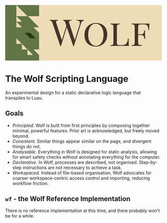 <picture>
  <source media="(prefers-color-scheme: dark)" srcset="./docs/assets/logo-dark.svg">
  <img alt="Wolf logo" src="./docs/assets/logo-light.svg">
</picture>

<br>

# The Wolf Scripting Language

An experimental design for a static declarative logic language that transpiles
to Luau.

## Goals

- *Principled.* Wolf is built from first principles by composing together minimal, powerful features. Prior art is acknowledged, but freely moved beyond.
- *Consistent.* Similar things appear similar on the page, and divergent things do not.
- *Analysable.* Everything in Wolf is designed for static analysis, allowing
for smart safety checks without annotating everything for the computer.
- *Declarative.* In Wolf, processes are described, not organised. Step-by-step
instructions are not necessary to achieve a task.
- *Workspaced.* Instead of file-based organisation, Wolf advocates for coarser
workspace-centric access control and importing, reducing workflow friction.

## `wf` - the Wolf Reference Implementation

There is no reference implementation at this time, and there probably won't be for a while.